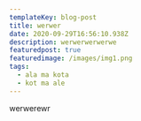 ```yaml
---
templateKey: blog-post
title: werwer
date: 2020-09-29T16:56:10.938Z
description: werwerwerwerwe
featuredpost: true
featuredimage: /images/img1.png
tags:
  - ala ma kota
  - kot ma ale
---
```

werwerewr
